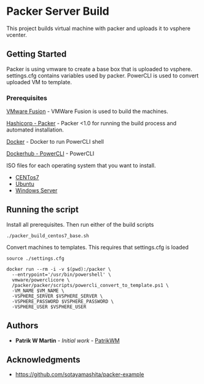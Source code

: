 # Packer Server Build

This project builds virtual machine with packer and uploads it to vsphere vcenter.

## Getting Started

Packer is using vmware to create a base box that is uploaded to vsphere.
settings.cfg contains variables used by packer.
PowerCLI is used to convert uploaded VM to template.

### Prerequisites

[VMware Fusion](http://www.vmware.com/products/fusion.html) - VMWare Fusion is used to build the machines.

[Hashicorp - Packer](https://www.packer.io/) - Packer <1.0 for running the build process and automated installation.

[Docker](https://www.docker.com) - Docker to run PowerCLI shell

[Dockerhub - PowerCLI](https://hub.docker.com/r/vmware/powerclicore/) - PowerCLI

ISO files for each operating system that you want to install.
- [CENTos7](https://www.centos.org/download/)
- [Ubuntu](https://www.ubuntu.com/)
- [Windows Server](https://www.visualstudio.com/)


## Running the script

Install all prerequisites. Then run either of the build scripts

```
./packer_build_centos7_base.sh
```

Convert machines to templates. This requires that settings.cfg is loaded

```
source ./settings.cfg

docker run --rm -i -v $(pwd):/packer \
  --entrypoint='/usr/bin/powershell' \
  vmware/powerclicore \
  /packer/packer/scripts/powercli_convert_to_template.ps1 \
  -VM_NAME $VM_NAME \
  -VSPHERE_SERVER $VSPHERE_SERVER \
  -VSPHERE_PASSWORD $VSPHERE_PASSWORD \
  -VSPHERE_USER $VSPHERE_USER
```

## Authors

* **Patrik W Martin** - *Initial work* - [PatrikWM](https://github.com/patrikwm)

## Acknowledgments

* https://github.com/sotayamashita/packer-example
